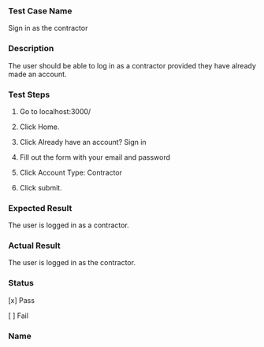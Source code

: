 ###  Test Case Name

Sign in as the contractor

### Description

The user should be able to log in as a contractor provided they have already made an account.

### Test Steps

1. Go to localhost:3000/

2. Click Home.

3. Click Already have an account? Sign in

4. Fill out the form with your email and password
5. Click Account Type: Contractor
6. Click submit.

### Expected Result

The user is logged in as a contractor.

### Actual Result

The user is logged in as the contractor.

### Status

[x] Pass

[  ] Fail 

### Name

